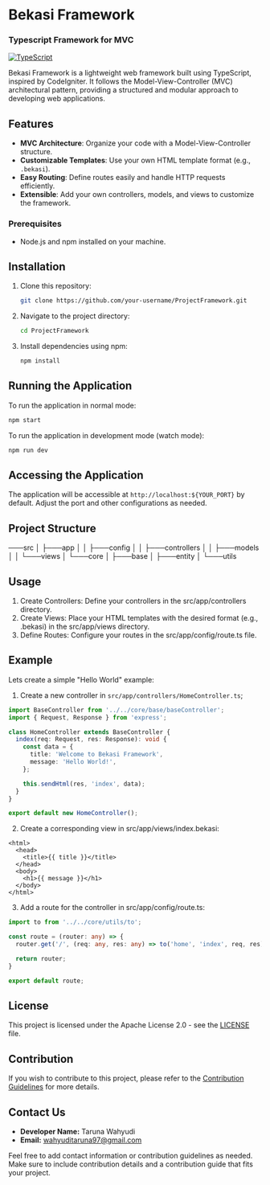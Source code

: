 # Bekasi Framework
### Typescript Framework for MVC

[![TypeScript](https://img.shields.io/badge/TypeScript-2.0-blue.svg)](https://www.typescriptlang.org/)

Bekasi Framework is a lightweight web framework built using TypeScript, inspired by CodeIgniter. It follows the Model-View-Controller (MVC) architectural pattern, providing a structured and modular approach to developing web applications.

## Features

- **MVC Architecture**: Organize your code with a Model-View-Controller structure.
- **Customizable Templates**: Use your own HTML template format (e.g., `.bekasi`).
- **Easy Routing**: Define routes easily and handle HTTP requests efficiently.
- **Extensible**: Add your own controllers, models, and views to customize the framework.

### Prerequisites

- Node.js and npm installed on your machine.

## Installation

1. Clone this repository:

    ```bash
    git clone https://github.com/your-username/ProjectFramework.git
    ```

2. Navigate to the project directory:

    ```bash
    cd ProjectFramework
    ```

3. Install dependencies using npm:

    ```bash
    npm install
    ```

## Running the Application

To run the application in normal mode:

```bash
npm start
```

To run the application in development mode (watch mode):

```bash
npm run dev
```

## Accessing the Application

The application will be accessible at `http://localhost:${YOUR_PORT}` by default. Adjust the port and other configurations as needed.

## Project Structure

───src
│ ├───app
│ │ ├───config
│ │ ├───controllers
│ │ ├───models
│ │ └───views
│ └───core
│ ├───base
│ ├───entity
│ └───utils

## Usage

1. Create Controllers: Define your controllers in the src/app/controllers directory.
2. Create Views: Place your HTML templates with the desired format (e.g., .bekasi) in the src/app/views directory.
3. Define Routes: Configure your routes in the src/app/config/route.ts file.

## Example

Lets create a simple "Hello World" example:

1. Create a new controller in `src/app/controllers/HomeController.ts`;

```typescript
import BaseController from '../../core/base/baseController';
import { Request, Response } from 'express';

class HomeController extends BaseController {
  index(req: Request, res: Response): void {
    const data = {
      title: 'Welcome to Bekasi Framework',
      message: 'Hello World!',
    };

    this.sendHtml(res, 'index', data);
  }
}

export default new HomeController();
```

2. Create a corresponding view in src/app/views/index.bekasi:

```bekasi
<html>
  <head>
    <title>{{ title }}</title>
  </head>
  <body>
    <h1>{{ message }}</h1>
  </body>
</html>

```

3. Add a route for the controller in src/app/config/route.ts:

```typescript
import to from '../../core/utils/to';

const route = (router: any) => {
  router.get('/', (req: any, res: any) => to('home', 'index', req, res));

  return router;
}

export default route;
```

## License

This project is licensed under the Apache License 2.0 - see the [LICENSE](LICENSE) file.

## Contribution

If you wish to contribute to this project, please refer to the [Contribution Guidelines](CONTRIBUTING.md) for more details.

## Contact Us

- **Developer Name:** Taruna Wahyudi
- **Email:** wahyuditaruna97@gmail.com

Feel free to add contact information or contribution guidelines as needed. Make sure to include contribution details and a contribution guide that fits your project.